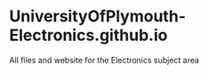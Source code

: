 # UniversityOfPlymouth-Electronics.github.io
All files and website for the Electronics subject area
